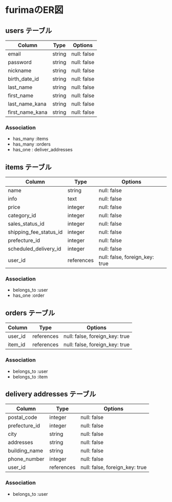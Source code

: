 # furimaのER図

## users テーブル

| Column          | Type   | Options     |
| --------------- | ------ | ----------- |
| email           | string | null: false |
| password        | string | null: false |
| nickname        | string | null: false |
| birth_date_id   | string | null: false |
| last_name       | string | null: false |
| first_name      | string | null: false |
| last_name_kana  | string | null: false |
| first_name_kana | string | null: false |

### Association

- has_many :items
- has_many :orders
- has_one : deliver_addresses

## items テーブル

| Column                 | Type       | Options                        |
| ---------------------- | ---------- | ------------------------------ |
| name                   | string     | null: false                    |
| info                   | text       | null: false                    |
| price                  | integer    | null: false                    |
| category_id            | integer    | null: false                    |
| sales_status_id        | integer    | null: false                    |
| shipping_fee_status_id | integer    | null: false                    |
| prefecture_id          | integer    | null: false                    |
| scheduled_delivery_id  | integer    | null: false                    |
| user_id                | references | null: false, foreign_key: true |

### Association

- belongs_to :user
- has_one :order

## orders テーブル

| Column  | Type       | Options                      |
| ------- | ---------- | ------------------------------ |
| user_id | references | null: false, foreign_key: true |                  |
| item_id | references | null: false, foreign_key: true |

### Association

- belongs_to :user
- belongs_to :item

## delivery addresses テーブル

| Column                     | Type        | Options          |
| -------------------------- | ----------- | ---------------- |
| postal_code   | integer    | null: false                    |
| prefecture_id | integer    | null: false                    |
| city          | string     | null: false                    |
| addresses     | string     | null: false                    |
| building_name | string     | null: false                    |
| phone_number  | integer    | null: false                    |
| user_id       | references | null: false, foreign_key: true |

### Association

- belongs_to :user
